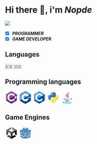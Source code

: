 # Hi there 👋, i'm *Nopde*

<!-- Badges -->
![](https://komarev.com/ghpvc/?username=nopde&color=red)

- [x] ***PROGRAMMER***
- [x] ***GAME DEVELOPER***

## **Languages**

🇪🇸
🇺🇸

## **Programming languages**

<p align="left">
  <img src='https://raw.githubusercontent.com/devicons/devicon/master/icons/csharp/csharp-original.svg' height='42px'/>
  <img src='https://raw.githubusercontent.com/devicons/devicon/master/icons/cplusplus/cplusplus-original.svg' height='42px'>
  <img src='https://raw.githubusercontent.com/devicons/devicon/master/icons/c/c-original.svg' height='42px'>
  <img src='https://raw.githubusercontent.com/devicons/devicon/master/icons/python/python-original.svg' height='42px'>
  <img src='https://raw.githubusercontent.com/devicons/devicon/master/icons/java/java-original.svg' height='42px'>
</p>

## **Game Engines**

<p align="left">
  <img src='https://raw.githubusercontent.com/devicons/devicon/master/icons/unity/unity-original.svg' height='42px'/>
  <img src='https://raw.githubusercontent.com/devicons/devicon/master/icons/godot/godot-original.svg' height='42px'/>
</p>
